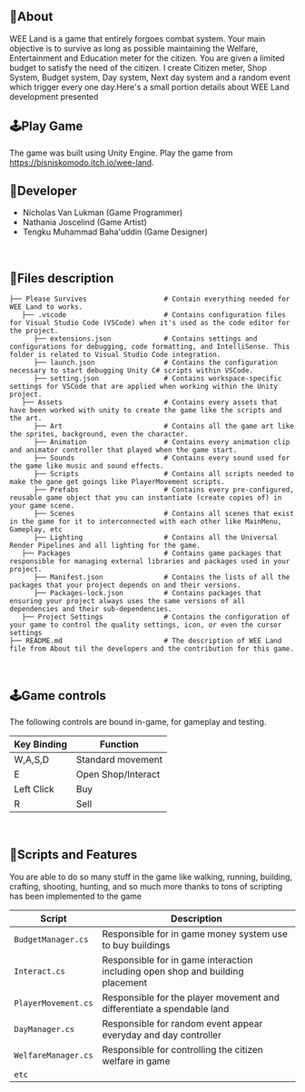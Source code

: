 ## 🔴About
WEE Land is a game that entirely forgoes combat system. Your main objective is to survive as long as possible maintaining the Welfare, Entertainment and Education meter for the citizen. You are given a limited budget to satisfy the need of the citizen. I create Citizen meter, Shop System, Budget system, Day system, Next day system and a random event which trigger every one day.Here's a small portion details about WEE Land development presented
<br>

## 🕹️Play Game
The game was built using Unity Engine. Play the game from https://bisniskomodo.itch.io/wee-land. 
<br>

## 👤Developer
- Nicholas Van Lukman (Game Programmer)
- Nathania Joscelind (Game Artist)
- Tengku Muhammad Baha'uddin (Game Designer)
<br>

## 📂Files description

```
├── Please Survives                   # Contain everything needed for WEE Land to works.
   ├── .vscode                        # Contains configuration files for Visual Studio Code (VSCode) when it's used as the code editor for the project.
      ├── extensions.json             # Contains settings and configurations for debugging, code formatting, and IntelliSense. This folder is related to Visual Studio Code integration.
      ├── launch.json                 # Contains the configuration necessary to start debugging Unity C# scripts within VSCode.                     
      ├── setting.json                # Contains workspace-specific settings for VSCode that are applied when working within the Unity project.
   ├── Assets                         # Contains every assets that have been worked with unity to create the game like the scripts and the art.
      ├── Art                         # Contains all the game art like the sprites, background, even the character.
      ├── Animation                   # Contains every animation clip and animator controller that played when the game start.
      ├── Sounds                      # Contains every sound used for the game like music and sound effects.
      ├── Scripts                     # Contains all scripts needed to make the gane get goings like PlayerMovement scripts.
      ├── Prefabs                     # Contains every pre-configured, reusable game object that you can instantiate (create copies of) in your game scene.
      ├── Scenes                      # Contains all scenes that exist in the game for it to interconnected with each other like MainMenu, Gameplay, etc
      ├── Lighting                    # Contains all the Universal Render Pipelines and all lighting for the game.
   ├── Packages                       # Contains game packages that responsible for managing external libraries and packages used in your project.
      ├── Manifest.json               # Contains the lists of all the packages that your project depends on and their versions.
      ├── Packages-lock.json          # Contains packages that ensuring your project always uses the same versions of all dependencies and their sub-dependencies.
   ├── Project Settings               # Contains the configuration of your game to control the quality settings, icon, or even the cursor settings
├── README.md                         # The description of WEE Land file from About til the developers and the contribution for this game.
```
<br>

## 🕹️Game controls

The following controls are bound in-game, for gameplay and testing.

| Key Binding       | Function          |
| ----------------- | ----------------- |
| W,A,S,D           | Standard movement |
| E             | Open Shop/Interact              |
| Left Click             | Buy           |
| R             | Sell             |

<br>

##  📜Scripts and Features

You are able to do so many stuff in the game like walking, running, building, crafting, shooting, hunting, and so much more thanks to tons of scripting has been implemented to the game

|  Script       | Description                                                  |
| ------------------- | ------------------------------------------------------------ |
| `BudgetManager.cs` | Responsible for in game money system use to buy buildings |
| `Interact.cs` | Responsible for in game interaction including open shop and building placement |
| `PlayerMovement.cs`  | Responsible for the player movement and differentiate a spendable land |
| `DayManager.cs`  | Responsible for random event appear everyday and day controller |
| `WelfareManager.cs`  | Responsible for controlling the citizen welfare in game |
| `etc`  | |

<br>
